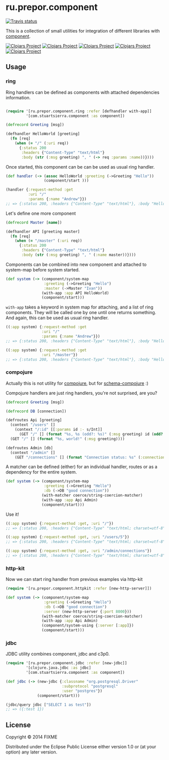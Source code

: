 # ru.prepor.component

[![Travis status](https://secure.travis-ci.org/prepor/component.png)](http://travis-ci.org/prepor/component)

This is a collection of small utilities for integration of different libraries with [component](https://github.com/stuartsierra/component).

[![Clojars Project](http://clojars.org/ru.prepor.component/latest-version.svg)](http://clojars.org/ru.prepor.component)
[![Clojars Project](http://clojars.org/ru.prepor.component/ring/latest-version.svg)](http://clojars.org/ru.prepor.component/ring)
[![Clojars Project](http://clojars.org/ru.prepor.component/jdbc/latest-version.svg)](http://clojars.org/ru.prepor.component/jdbc)
[![Clojars Project](http://clojars.org/ru.prepor.component/compojure/latest-version.svg)](http://clojars.org/ru.prepor.component/compojure)
[![Clojars Project](http://clojars.org/ru.prepor.component/httpkit/latest-version.svg)](http://clojars.org/ru.prepor.component/httpkit)


## Usage

### ring

Ring handlers can be defined as components with attached dependencies information.

```clojure

(require '[ru.prepor.component.ring :refer [defhandler with-app]]
         '[com.stuartsierra.component :as component])

(defrecord Greeting [msg])

(defhandler HelloWorld [greeting]
  (fn [req]
    (when (= "/" (:uri req))
      {:status 200
       :headers {"Content-Type" "text/html"}
       :body (str (:msg greeting) ", " (-> req :params :name))})))
```

Once started, this component can be can be used as usual ring handler.

```clojure
(def handler (-> (assoc HelloWorld :greeting (->Greeting "Hello"))
                 (component/start )))

(handler {:request-method :get
          :uri "/"
          :params {:name "Andrew"}})
;; => {:status 200, :headers {"Content-Type" "text/html"}, :body "Hello, Andrew"}
```

Let's define one more component

```clojure
(defrecord Master [name])

(defhandler API [greeting master]
  (fn [req]
    (when (= "/master" (:uri req))
      {:status 200
       :headers {"Content-Type" "text/html"}
       :body (str (:msg greeting) ", " (:name master))})))
```

Components can be combined into new component and attached to system-map before system started.

```clojure
(def system (-> (component/system-map
                 :greeting (->Greeting "Hello")
                 :master (->Master "Ivan"))
                (with-app :app API HelloWorld)
                (component/start)))
```

`with-app` takes a keyword in system map for attaching, and a list of ring components. They will be called one by one until one returns something. And again, this can be used as usual ring handler.

```clojure
((:app system) {:request-method :get
                :uri "/"
                :params {:name "Andrew"}})
;; => {:status 200, :headers {"Content-Type" "text/html"}, :body "Hello, Andrew"}

((:app system) {:request-method :get
                :uri "/master"})
;; => {:status 200, :headers {"Content-Type" "text/html"}, :body "Hello, Ivan"}
```

### compojure

Actually this is not utility for [compojure](https://github.com/weavejester/compojure), but for [schema-compojure](https://github.com/prepor/schema-compojure) :)

Compojure handlers are just ring handlers, you're not surprised, are you?

```clojure
(defrecord Greeting [msg])

(defrecord DB [connection])

(defroutes Api [greeting]
  (context "/users" []
    (context "/:id" [[:params id :- s/Int]]
      (GET "/" [] (format "%s, %s (odd?: %s)" (:msg greeting) id (odd? id)))))
  (GET "/" [] (format "%s, world!" (:msg greeting))))

(defroutes Admin [db]
  (context "/admin" []
    (GET "/connections" [] (format "Connection status: %s" (:connection db)))))
```

A matcher can be defined (either) for an individual handler, routes or as a dependency for the entire system.

```clojure
(def system (-> (component/system-map
                 :greeting (->Greeting "Hello")
                 :db (->DB "good connection"))
                (with-matcher coerce/string-coercion-matcher)
                (with-app :app Api Admin)
                (component/start)))
```

Use it!

```clojure
((:app system) {:request-method :get, :uri "/"})
;; => {:status 200, :headers {"Content-Type" "text/html; charset=utf-8"}, :body "Hello, world!"}

((:app system) {:request-method :get, :uri "/users/5"})
;; => {:status 200, :headers {"Content-Type" "text/html; charset=utf-8"}, :body "Hello, 5 (odd?: true)"}

((:app system) {:request-method :get, :uri "/admin/connections"})
;; => {:status 200, :headers {"Content-Type" "text/html; charset=utf-8"}, :body "Connection status: good connection"}
```

### http-kit

Now we can start ring handler from previous examples via http-kit

```clojure
(require '[ru.prepor.component.httpkit :refer [new-http-server]])

(def system (-> (component/system-map
                 :greeting (->Greeting "Hello")
                 :db (->DB "good connection")
                 :server (new-http-server {:port 8000}))
                (with-matcher coerce/string-coercion-matcher)
                (with-app :app Api Admin)
                (component/system-using {:server [:app]})
                (component/start)))
```

### jdbc

JDBC utility combines component, jdbc and c3p0.

```clojure
(require '[ru.prepor.component.jdbc :refer [new-jdbc]]
         '[clojure.java.jdbc :as jdbc]
         '[com.stuartsierra.component :as component])

(def jdbc (-> (new-jdbc {:classname "org.postgresql.Driver"
                         :subprotocol "postgresql"
                         :user "postgres"})
              (component/start)))

(jdbc/query jdbc ["SELECT 1 as test"])
;; => ({:test 1})
```

## License

Copyright © 2014 FIXME

Distributed under the Eclipse Public License either version 1.0 or (at
your option) any later version.
